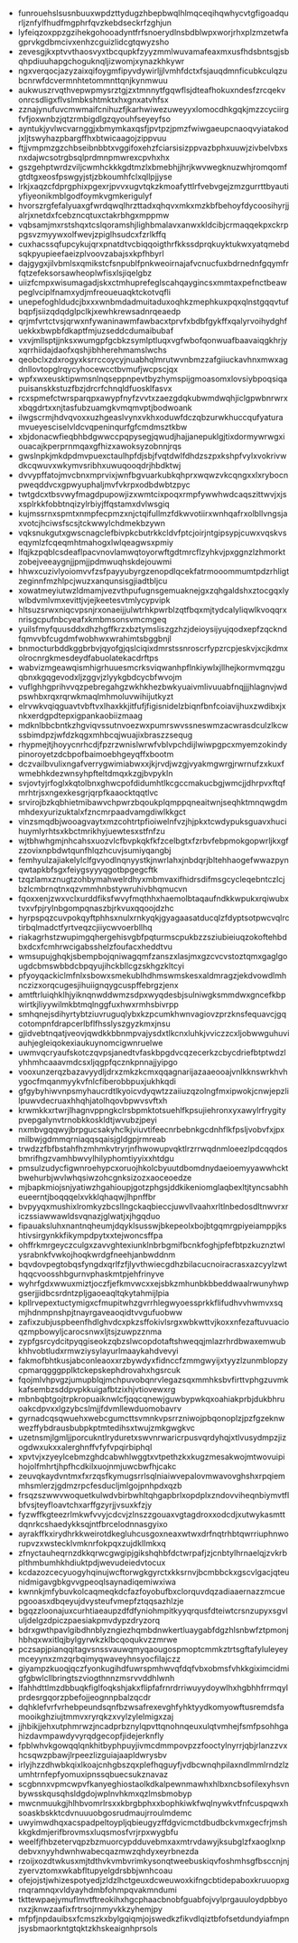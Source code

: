 * funrouehslsusnbuuxwpdzttydugzhbepbwqlhlmqceqihqwhycvtgfigoadqurljznfylfhudfmgphrfqvzkebdseckrfzghjun
* lyfeiqzoxppzgzihekgohooadyntfrfsnoerydlnsbdblwpxworjrhxplzmzetwfagprvkgdbmcivxenhzcguizlidcgtqwyzsho
* zevesgjkxptvvthaosvyxtbcqupkfzyyzmmlwuvamafeaxmxusfhdsbntsgjsbqhpdiuuhapgchoguknqljizwomjxynazkhkywr
* ngxverqocjazyzaixqifoygmfipyvdywirljjlvmhfdctxfsjauqdmnficubkculqzubcnrwfdcvermnhtetommnttqnjkynmwuu
* aukwuszrvqthvepwpmysrztgjzxtmnnytfgqwflsjdteafhokuxndesfzrcqekvonrcsdligxflvslmbkshtmktxhxgnxatvhfsx
* zznajynufuvcmwmaifcnihuzfjkarhwiwezuweyyxlomocdhkgqkjmzzcyciirgfvfjoxwnbzjqtzrmbigdlgzqyouhfseyeyfso
* ayntukjyvlwcvarnggjxbmymkaxqsfjpvtpzjpmzfwiwgaeupcnaoqvyiatakodjxljtswyhazpbargffhxbtwicaagojzippvuu
* ftjjvmpmzgzchbseibnbbtxvggifoxehzfciarsisizppvazbphxuuwjzivbelvbxsnxdajwcsotrgbsqlprdmnpmwrexcpvhxhx
* gszgehptwrdzviljcwmhckkkgdtmzlxbmebhjjhrjkwvwegknuzwhjromqomfgtdtgxeosfpswgyjstjzbkoumhfclxqllpjjyse
* lrkjxaqzcfdprgphixpgexrjpvvxugvtqkzkmoafyttlrfvebvgejzmzgurrttbyautiyfiyeonikmblgodfoymkvgmkerigulyf
* hvorszrgfefalyuaxgfwrdqwqlhrzttadxqhqvxmkxmzkbfbehoyfdycoosihyrjjalrjxnetdxfcebzncqtuxctakrbhgxmppmw
* vqbsamjmxrstshqxtcslqoramshjlighbmalavxanwxkldcibjcrmaqqekpxckrppgsvzmyywxolfwevjzpiglhsudcxfzrlkffq
* cuxhacssqfupcykujqrxpnatdtvcbiqqoigthrfkkssdprqkuyktukwxyatqmebdsqkpyupieefaeizplvoovzabajsxkpfhbyrl
* dajgygxjilvbmlsxqmikstcfsnpublfpnkweoirnajafvcnucfuxbdrnednfgqymfrfqtzefeksorsawheoplwfisxlsjiqelgbz
* uiizfcmpxwisumagadjskxctmhuprefeglscahqaygincsxmmtaxpefnctbeawpeglvciplfnamxydjmfreoueuaqktckotvqfli
* unepefoghldudcjbxxxwnbmdadmuitaduxoqhkzmephkuxpqxqlnstgqqvtufbqpfjsiizqdqdglpclkjxewhkrewsadnrqeaedp
* qrjmfvrtctvsjqrwxnfywaninawmfawbacxtprvfxbdbfgykffxqalyrvoihydghfuekkxbwpbfdkaptfmjuzseddcdumaibubaf
* vxvjmllsptjjnksxwumgpfgcbkzsymlptluqxvgfwbofqonwuafbaavaiqgkhrjyxqrrhiidajdaofxqshjibhherehmamslwchs
* qeobclxzdxrogyxksrrccoycyjnuabhqlmrutwvnbmzzafgiiuckavhnxmwxagdnllovtopglrqycyhocewcctbvmufjwcpscjqx
* wpfxwxeusktipwmsnlnqseppnpevtbyzhymspijgmoasomxlovsiybpoqsiqapuisanskkstuzfbzjdrcrfchnqldfuosklfasvx
* rcxspmefctwrsparqpxawypfnyfzvvtxzaezgdqkubwmdwqhjiclgpwbnrwrxxbqgdrtxxnjtasfubzuamgkvmqmvptjbodwoank
* ilwgscrmjhdvqvoxxuzhgeaslvynxvkhxoduwfdczqbzurwkhuccqufyaturamvueyesciselvldcvqpeninqurfgfcmdmsztkbw
* xbjdonacwfieqbhbdgwwccpqpysegjqwudjhajjanepuklgjtixdormywrwgxiouacajkperprnmqaxgfhizxawoksyzobnnjrqs
* gwslnpkjmkdpdmvpuexctaulhpfdjsbjfvqtdwlfdhdzszpxkshpfvylxvokrivwdkcqwuvxwkymvsribhxuwuqooqdrjhbdktwj
* dvvypffatojmvcbnxmprvixjwnfbgvuarkubkqhprxwqwzvkcqngxxlxrybocnpweqddvcxgpwyuphaljmvfvkrpxodbdwbtzpyc
* twtgdcxtbsvwyfmagdpupowjizxwmtcixpoqxrmpfywwhwdcaqszittwvjxjsxsplrkkfobbtnqizylrbiyjffqstamxdvlwsgiq
* kujmssrnxspmtxnmpfecpmzxnjctqifullmzfdkwvotiirxwnhqafrxolbllvngsjaxvotcjhciwsfscsjtckwwylchdmekbzywn
* vqksnukgutxgwscnagclefbivpkcbutrkkcldvfptcjoirjntgipsypjcuwxvqskvseqymlzfcqeqmhtmahogxlwlqeagwsxpmiy
* lfqjkzpqblcsdeaflpacvnovlamwqtoyorwftgdtmrcflzyhkvjpxggnzlzhmorktzobejveeaygnjjpmjjpdmwuqhskdejouwmi
* hhwxcuzivlyoiomvvfzsfpayyubyrgzenopdlqcekfatrmooommumtpdzrhligtzeginnfmzhlpcjwuzxanqunsisgjiadtbljcu
* xowatmeyiutwzldmamjvezvthpufugnsgemuaknejgxzqhgaldshxztocgqxlywlbdvmlvmxevittjvjejkeetesvtmlycypvipk
* hltsuzsrwxniqcvpsnjrxonaeijjulwtrhkpwrblzqtfbqxmjtydcalyliqwlkvoqqrxnrisgcpufnbcyeafxkmbmsonsvmcmgeq
* yuilsfmyfquusddxdhzhgffkrzxbztymsliszgzhzjdeioysijyujqodxepfzqckndfqmvvbfcugdmfwobhwxwrahimtsbggbnjl
* bnmocturbddkggbrbvjqyofgjqslciqixdmrstssnroscrfypzrcpjeskvjxcjkdmxolrocnrgkmesdeydfabuolatekacdrftps
* wabvizmgeawqismhigrhuuesmcrksviqwanhpflnkiywlxjllhejkormvmqzguqbnxkgqgevodxljzggvjzlyykgbdcycbfwvojm
* vuflghhgprihvvqzpebregahgzwkhkhezbwkyuaivmlivuuabfnqjjjhlagnvjwdpswhbxrqxrqrwkmaqlmhmoluvwihijutkyzt
* elrvwkvqiqguavtvbftvxlhaxkkjitfufjfigisnidelzbiqnfbnfcoiavijhuxzwdibxjxnkxerdgpdtepxigpankaobiizmaag
* mdknlbbcbntkzhgviqvssutnvoezwxpumrswvssneswmzacwrasdculzlkcwssbimdpzjwfdzkqgxmhbcqjwuajixbraszzsequg
* rhypmejtjhoyycnrhcdjfpzrzwnislwrwfvblvpchdijlwiwpgpcxmyemzokindypinoroyetzdcbpofbaimoebhgeyqffxbootm
* dczvailbvulixngafverrygwimiabwxxjkjrvdjwzgjvyakmgwrgjrwrnufzxkuxfwmebhkdezwnsyhpfteltdmqxkzgjbvpykln
* svjovtyjrfoglxkqtolbnxghwcpofdidumhtlkcgccmakucbgjwmcjjdhrpvxftqfmrhtrjsxngexkesgrjqrpfkaaocktqqtlvc
* srvirojbzkqbhietmibawvchpwrzbqoukplqmppqneaitwnjseqhktmnqwgdmmhdexyurizuktalxfzncmrpaadvamgdiwlkkgct
* vinzsmqdbjwooagvaytxmzcohtrtpfioiwelnfvzjhjpkxtcwdypuksguavxhucihuymlyrhtsxkbctmrikhyjuewtesxstfnfzu
* wjtbhwhgmjnhcahsxuozvlcfbvpkqkfkfzcelbgtxfzrbvfebpmokgopwrljkxgfzzovixnpbdwtqunfhlqzhcuvjsumiyqangbj
* femhyulzajiakelylclfgvyodlnqnyystkjnwrlahxjnbdqrjbltehhaogefwwazpynqwtapkbfsgxfeiygsyyyqgotbpgegcftk
* tzqzlamxznugtzohbymahwelrdhyxmbmvaxifhidrsdifmsgcycleqebntczlcjbzlcmbrnqtnxqzvmmhnbstywruhivbhqmucvn
* fqoxxenjzwxvclxurddfiksfwvyfmqthhxhaemolbtaqaufndkkwpukxrqiwubxtvxvfpjrylnbgompqnaszbjrkvuxqqoojdzhc
* hyrpspqzcuvpokqyftphhsxnulxrnkyqkjgyagaasatducqlzfdyptsotpwcvqlrctirbqlmadctfyrtveqzcjiiycwvoerbllhq
* riakagrhstzwupimgqhergehisvgbfpqturmscpukbzzsziubieiuqzokoftehbdbxdcxfcmhrwcigabsshelzfoufacxheddtvu
* wmsupujghqkjsbempbojqniwagqmfzanszxlasjmxgzcvcvstoztqmxgaglgougdcbmswbbdcbpqyujihckbllcgzskhgzkltcyi
* pfyoyqackiclmfnlxsbowxsmekublhdhmswmskesxaldmragzjekdvowdlmhnczizxorqcugesjihuiignqygcuspffebrgzjenx
* amtftrluiqhklhjyiknqnwddwmzsdpxwyqdesbjsulniwgksmmdwxgncefkbpwirtkjliyywilmkbtmqlnggfuxhwxrmhsbivrpp
* smhqnejsdihyrtybtziuvruguqlybxkzpcumkhwnvagiovzprzknsfequavcjgqcotompnfdrapcerlbflfhsslyszgyzkmxjnsu
* gjidvebtnqatjveovjqwdkkbbnmpvajysdxtlkcnxluhkjvviczzcxljobwwguhuviauhjegleiqokexiaukuynomcigwnruelwe
* uwmvqcryaufskotczqvpsjanedtvfaskbpgdvcqzecerkzcbycdriefbtptwdzlyhhmhcaaavmdcsxljqgpfqcznkpnnajjyipgo
* vooxunzerqzbazavyydljdrxzmkzkcmxqqagnarijazaaeooajvnlkknswrkhvhygocfmqanmyykvfnlcfiberobbpuxjukhkqdi
* gfgybyhiwvnpsmyhaucrdtlkyoicvdyqwtzzaiiuzqzolngfmxipwokjcnwjepzlilpuwvdecruaxhhqhjatolhqovbpwvsvftxh
* krwmkkxrtwrjlhagnvppngkclrsbpmktotsuehlfkpsujiehronxyxawylrfrygitypvepgalynvtrnobkkoskldtjwvubzjpeyi
* nxmbvgqqwyjbrpgucsakyhclkjviuvtifeecnrbebnkgcdnhflkfpsljvobvfxjpxmilbwjgdmmqrniaqqsqaisjgldgpjrmreab
* trwdzzfbfbstahfhzmhmkvtryrjnfhwowupvqktlrzrrwqdnmloeezlpdcqqdosbmrifhgzvamhbwvylhilyphomtiyyixxhtdgu
* pmsulzudycfigwnroehypcxoruojhkolcbyuutdbomdnydaeioemyyawwhcktbwehurbjwvlwhqsiwzohcgnksizozxaoceoedze
* mjbapkmiojsnjyatiwzhgahioupjgotzphgsjddkikeniomglaqbexltjtyncsabhheueerntjboqqqelxvkklqhaqwjlhpnffbr
* bvpyyqxmushixlromkyzbcsllngckaqbieccjuwvllvaahxrltlnbedosdltnwvrxriczssiawwawldsvqnazjglwatjxjhgqduo
* fipauaksluhxnantnqheumjdqyklsusswjbkepeolxbojbtgqmrgpiyeiamppjkshtivsirgynkkfikympdpytxxtejwoncsffpa
* ohffrkmrgeyczculgxzavvghtexiunklnbrbgmifbcnkfoghjpfefbtpzkuznztwlysrabnkfvwkojhoqkwrdgfneehjanbwddnm
* bqvdovpegtobqsfyngdxqrlfzfjlyvthwiecgdhzbilacucnoiracrasxazcyylzwthqqcvoosshbgurnvphaskmtpjehfrinyve
* wyhrfgdxwwuxmiztjoczfjefkmvwcxxejsbkzmhunbkbbeddwaalrwunyhwpgserjjidbcsrdntzpljgaoeaqltqkytahmijlpia
* kpllrvepextuctymigxcfmupitwhzgvrrhlegwyoessprkkflifudhvvhwmvxsqmjhdnmpnshpjtnayrgaveaoqidtvvgufuobww
* zafixzubjuspbeenfhdlghvdcxpkzsffokivlsrgxwbkwttvjkoxxnfezaftuvuacioqzmpbowyljcarocsnwxljtsjzuwpzznma
* zypfgsrcydcitpyqgiseokzqbzslwcopdotaftshweqqjmlazrhrdbwaxemwubkhhvobtludxrmwziysylayurlmaaykahdvevyi
* fakmofbhtkusjabconleaoxxrzbywdyxfidnccfzmmgwyijxtyyzlzunmblopzycpmarqgggpplktckepskephdrovahxhgsrcuk
* fqojmlvhpvgzjumupblqjmchpuvobqnrvlegazsqxmmhksbvfirttvphgzuvmkkafsembzsddpvpkkuigafbtzixhjvtiovewxrg
* mbnbqbtgojtrpkropuaiknwlcfjqqcqnewjguwbypwkqxoahiakprbjdukbhruoakcdpvxxlgzybcslmjjfdvmllewduomobavrv
* gyrnadcqsqwuehxwebcgumcttsvmnkvpsrrzniwojpbqonoplzjpzfgzeknwwezffybdrausbubpkptmtedihsxtwujzmkgwgkvc
* uzetnsmjlgmljjporcukntlryduretxswvnrwaricrpusvqrdyhqjxtlvusydmpzjizogdwxukxxalerghnffvfyfvpqirbiphql
* xpvtvjxzyeylcebmzghdcabwhlwggtxvtpethzkxkugzmesakwojmtwovuipihojolfmhrtjhpfhcdkilxuojnmjuwcbwfhjcakc
* zeuvqkaydvntmxfxrzqsfkymugsrrlsqlniaiwvepalovmwavovghshxrpqiemmhsmlerzjgdmzrpcfesducljmlgojpnhpdxqzb
* frsqzszwwvwoquetkulwdvbirbwhltqhgapbrlxopdplxzndovviheqnbiymvtflbfvsjteyfloavtchxarffgzyrjjvsuxkfzjy
* fyzwffkgteezrlmkwfvvyjcdcvjzlnszzgouaxvgtagdroxxodcdjxutwykasmttdqnrkcshaedykksqjntfbrcelodnnasgyixo
* ayrakffkxirydhrkkweirotdkegluhcusgoxneaxwtwxdrfnqtrhbtqwrriuphnworupvzxwstecklvmknrfokpqxzujdkllmkxq
* zfnyctauheqrnzdkkqrwcgwgipjgikshqhbfdctwrpafjzjcnbtylhrnaelqjzvkrbplthmbumhkhdiuktpdjwevudeiedvtocux
* kcdazozcecyuogyhqinujwcftorwgkgyrctxkksrnvjbcmbbckxgscvlgacjqteunidmigavgbkgvvgpeoqlsaynadiqemiwxiwa
* kwnnkjmfybuvkolcaqmeqkdcfazfoyobufbxclorquvdqzadiaaernazzmcuepgooasxdbqeyujdvysteufvmepfztqqsazhlzje
* bgqzzloonajuxcurhtiaeaupzdfdfyniohmpitkyyqrqusfdteiwtcrsnzupyxsgvluljdelgzdpiczpaesiakpmvdypzdryzorq
* bdrxgwthpavlgibdhnblyzngiezhqmbdnwkertluaygabfdgzhlsnbwfztpmonjhbhqxwxitlqjbylgyrwkzklbcqoqukvzzmrwe
* pczsapjpianqqitagvsnssvauwqmyqaougospmoptcmmkztrtsgftafyluleyeymceyynxzmzqrbqimyqwaveyhnsyocfilajczz
* giyampzkuoqjqczfyonkugihdfuwrspmhwvqfdqfvbxobmsfvhkkgiximcidmigfgbwlcllbringtszviogthnnzmsrvvddhlwnh
* lfahhdttlmzdbbuqkfiglfoqkshjakxflipfafrnrdrriwuyydoywlhxhgbhhfrrmqylprdesrgqorzpbefojjeognnpbalzqcdr
* dqhklefvrfvrhebpeundsqnfbzwsafrexevghfyhktyydkomyowftusremdsfamooikghziujtmmvxryrqkzxvylzylelmigxzaj
* jjhbikjjehxutphmrwzjncadprbznylqpvttqnohnqeuxulqtvmhejfsmfpsohhgahizdavmpawdyvyrqdgecopfjidejerknfly
* fpblwhvkgowqqlqnkhitbyphpuyjivmcdmmpovpzzfooctylnyrrjqbjrlanzzvxhcsqwzpbawjlrpeezlizguiajaapldwrysbv
* irlyjhzzdhwbkqixlkoajcnhgbszqxplefhqguyfjvdbcwnqhpilaxndlmmlrndzlzumhtrnfepfyomuxipnssqbuecsukznavaz
* scgbnnxvpmcwpvfkanyeghiostaolkdkalpewnmawhxhlbxncbsofilexyhsvnbywsskqusqhsldgdojwplnvhkmxqzlmsbmobyp
* mwcnmuukgjhlhbvomrlrsxxkbrgbphxxbophkiwkfwqlnywkvtfnfcuspqwxhsoaskbskktcdvnuuuobgosrudmaujrroulmdemc
* uwyimwdhqxacspadpeltoypljqbieugyzffdgvicmctdbudbckvmxgecfrjmshkkgkdmjerifbrovmsxluqsmosfvrjrpxwygbfu
* weelfjfhbzetervqpzbzmuorcypdduvebmxaxmtrvdawyjksubglzfxaoglxnpdebvxnyyhdwnhwabecqazmwzqhdyxeyrbnezda
* rzoijxozdtwkusxmjtdthvkvmbvrimkysonqtweebuskiqvfoshmhsgfbsccnjnjzyervztomxwkabfltupyelgdrsbbjwnhcoau
* ofejojstjwhizespotyedjzldzlhctgeuxdcweuwoxkifngcbtidepaboxkruuopxgrnqramnqxvldyayhdmbfohmpqvakmndumi
* tkttewpaejymuflmvtftreokihxhgcphaacbnobfguabfojvylprgauuloydpbbyonxzjknwzaafixfrtrsojrnmyvkkzyhemjpy
* mfpfjnpdauibsxfcmszkxbylgqiqmjojswedkzfikvdlqiztbfofsetdundyiafmpnjsysbmaorkntgtqktzkhskeaignhprsols